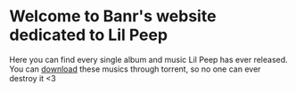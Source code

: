 # Welcome to Banr's website dedicated to Lil Peep

Here you can find every single album and music Lil Peep has ever released. You can [download](magnet:?xt=urn:btih:B5B025C787A9CD0CFFE03FB64234E55B6608DAC6&dn=Lil%20Peep%20Discography%20%5bBanr%5d%2818.01.2022%29&tr=udp%3a%2f%2ftracker.openbittorrent.com%3a80%2fannounce&tr=udp%3a%2f%2ftracker.opentrackr.org%3a1337%2fannounce) these musics through torrent, so no one can ever destroy it <3
